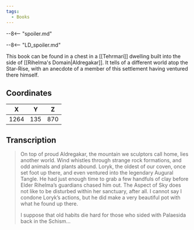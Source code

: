 ```yaml
---
tags:
  - Books
---
```


--8<-- "spoiler.md"

--8<-- "LD_spoiler.md"

This book can be found in a chest in a [[Tehrmari]] dwelling built into the side of [[Rihelma's Domain|Aldregakar]]. It tells of a different world atop the Star-Rise, with an anecdote of a member of this settlement having ventured there himself.

## Coordinates
| **X** | **Y** | **Z** |
| :---: | :---: | :---: |
| 1264  |  135  |  870  |

## Transcription
> On top of proud Aldregakar, the mountain we sculptors call home, lies another world. Wind whistles through strange rock formations, and odd animals and plants abound. Loryk, the oldest of our coven, once set foot up there, and even ventured into the legendary Augural Tangle. He had just enough time to grab a few handfuls of clay before Elder Rihelma’s guardians chased him out. The Aspect of Sky does not like to be disturbed within her sanctuary, after all. I cannot say I condone Loryk’s actions, but he did make a very beautiful pot with what he found up there.
>
> I suppose that old habits die hard for those who sided with Palaesida back in the Schism…

